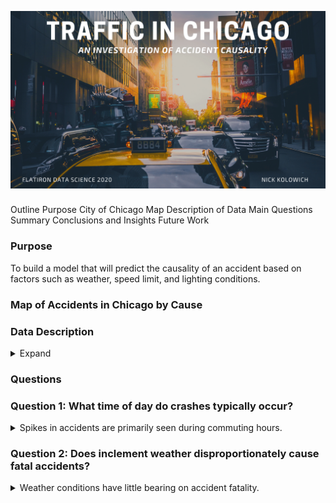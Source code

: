 ![png](https://raw.githubusercontent.com/Nick-Kolowich/Project-3-Chicago-Car-Crashes/main/Images/coverphoto.png)

###
Outline
Purpose
City of Chicago Map
Description of Data
Main Questions
Summary Conclusions and Insights
Future Work

### Purpose
To build a model that will predict the causality of an accident based on factors such as weather, speed limit, and lighting conditions.

### Map of Accidents in Chicago by Cause


### Data Description
<details>
    <summary> Expand </summary>
Crash data shows information about each traffic crash on city streets within the City of Chicago limits and under the jurisdiction of Chicago Police Department (CPD). The data contains information on 45,3326 accidents occuring inside the Chicago city limits during 2015. All crashes are recorded as per the format specified in the Traffic Crash Report, SR1050, of the Illinois Department of Transportation.
</details>

### Questions
    
<h3> Question 1: What time of day do crashes typically occur? </h3>
<details>
    
   <summary> Spikes in accidents are primarily seen during commuting hours. </summary>
    
![image png](https://github.com/Nick-Kolowich/Project-3-Chicago-Car-Crashes/blob/main/Images/hourofcrashdistpresentation.png) 

</details>

<h3> Question 2: Does inclement weather disproportionately cause fatal accidents? </h3>
<details>
    
   <summary> Weather conditions have little bearing on accident fatality. </summary>
   
   <ul>
   <li> Rain is 1.08x more likely to be present during a fatal crash. </li>
   <li> Snow is 0.55x as likely to be present </li>
   <li> Fog/Smoke/Haze is 1.90x more likely </li>
   </ul>
    
![image png](https://github.com/Nick-Kolowich/Project-3-Chicago-Car-Crashes/blob/main/Images/weatherfatalvsnoinjury.png) 

</details>
